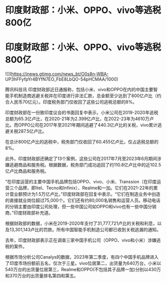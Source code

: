 # 印度财政部：小米、OPPO、vivo等逃税800亿

# 印度财政部：小米、OPPO、vivo等逃税800亿

![](https://inews.gtimg.com/news_bt/O0s8n-WBA-
UP3hFFyfpYr4BYfN7EO_FbE8LbQO-54pHCMAA/1000)

腾讯科技讯
印度财政部近日通报称，包括小米、vivo和OPPO在内的中国主要智能手机制造商逃避关税并在印度进行非法汇款，总金额至少达到了800亿卢比（约合人民币70亿元）。印度税务部门仅收回了这些公司逃税总额的8%。

印度财政部在一份致印度议会的书面回复中表示，小米公司在2019-2020年逃税总额为65.3亿卢比，在2020-21年为2.399亿卢比，在2022-23年为4610万卢比。而OPPO公司在2017年至2021年期间逃避了440.3亿卢比的关税，vivo累计逃避关税287.5亿卢比。

在总计800亿卢比的逃税中，税务部门仅收回了60.455亿卢比，仅占逃税总额的8%。

此外，印度财政部还确定了13个案例，这些公司在2017年7月至2023年6月期间涉嫌逃避商品和服务税。根据数据，税务部门成功追回了约110.8亿卢比中的近102.5亿卢比商品和服务税。

“在印度运营的主要中国手机品牌包括OPPO、vivo、小米、Transsion（在印度运营三个品牌，即Itel、Tecno和Infinix）、Realme和一加。它们在2021-22年的累计营业额预计为1.5万亿卢比，”印度财政部在回复中表示。“它们在制造业务中创造的直接就业岗位超过75,000个。它们还有约80,000名销售和运营人员。移动电话的分销主要由印度公司处理，但一些中国公司如OPPO和vivo也有一些中国分销商，”印度财政部补充道。

根据财政部的数据，小米在2019-2020年支付了31,777,721卢比的关税和利息，以及13,301,143卢比的罚款。所有中国智能手机制造公司都已收到关税逃漏的通知。

去年，印度财政部表示正在调查三家中国手机公司（OPPO、vivo和小米）涉嫌逃税的案件。

根据市场分析公司Canalys的数据，2023年第二季度，有四个中国手机品牌进入了印度市场份额前五名，仅次于三星。vivo位居第二，出货量为640万台，小米以540万台的出货量位居第三，Realme和OPPO(不包括其子品牌一加)分别以430万和370万台的出货量排名第四和第五。

